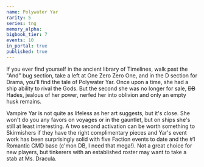 ```yaml
---
name: Polywater Yar
rarity: 5
series: tng
memory_alpha:
bigbook_tier: 7
events: 10
in_portal: true
published: true
---
```


If you ever find yourself in the ancient library of Timelines, walk past the "And" bug section, take a left at One Zero Zero One, and in the D section for Drama, you'll find the tale of Polywater Yar. Once upon a time, she had a ship ability to rival the Gods. But the second she was no longer for sale, ~~DB~~ Hades, jealous of her power, nerfed her into oblivion and only an empty husk remains.

Vampire Yar is not quite as lifeless as her art suggests, but it's close. She won't do you any favors on voyages or in the gauntlet, but on ships she's still at least interesting. A two second activation can be worth something to Skirmishers if they have the right complimentary pieces and Yar's event work has been surprisingly solid with five Faction events to date and the #1 Romantic CMD base (c'mon DB, I need that mega!). Not a great choice for new players, but tinkerers with an established roster may want to take a stab at Ms. Dracula.
